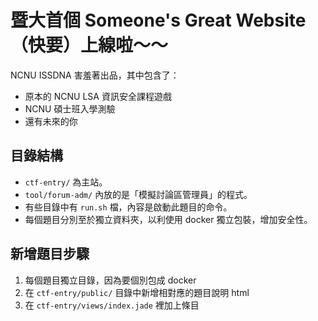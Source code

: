 # 暨大首個 Someone's Great Website （快要）上線啦～～

NCNU ISSDNA 害羞著出品，其中包含了：
- 原本的 NCNU LSA 資訊安全課程遊戲
- NCNU 碩士班入學測驗
- 還有未來的你

## 目錄結構
- `ctf-entry/` 為主站。
- `tool/forum-adm/` 內放的是「模擬討論區管理員」的程式。
- 有些目錄中有 `run.sh` 檔，內容是啟動此題目的命令。
- 每個題目分別至於獨立資料夾，以利使用 docker 獨立包裝，增加安全性。

## 新增題目步驟
1. 每個題目獨立目錄，因為要個別包成 docker
2. 在 `ctf-entry/public/` 目錄中新增相對應的題目說明 html
3. 在 `ctf-entry/views/index.jade` 裡加上條目
